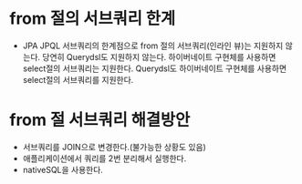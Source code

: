 # from 절의 서브쿼리 한계
- JPA JPQL 서브쿼리의 한계점으로 from 절의 서브쿼리(인라인 뷰)는 지원하지 않는다.
당연히 Querydsl도 지원하지 않는다. 하이버네이트 구현체를 사용하면 select절의 서브쿼리는 지원한다.
Querydsl도 하이버네이트 구현체를 사용하면 select절의 서브쿼리를 지원한다.

# from 절 서브쿼리 해결방안
- 서브쿼리를 JOIN으로 변경한다.(불가능한 상황도 있음)
- 애플리케이션에서 쿼리를 2번 분리해서 실행한다.
- nativeSQL을 사용한다.

